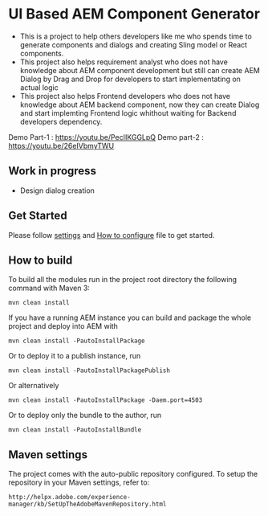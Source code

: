 # UI Based AEM Component Generator

 *  This is a project to help others developers like me who spends time to generate components and dialogs and creating Sling model or React components.
 *  This project also helps requirement analyst who does not have knowledge about AEM component development but still can create AEM Dialog by Drag and Drop for developers to start implementating on actual logic
 *  This project also helps Frontend developers who does not have knowledge about AEM backend component, now they can create Dialog and start implemting Frontend logic whithout waiting for Backend developers dependency.
 
Demo Part-1 : https://youtu.be/PecIIKGGLpQ 
Demo part-2 : https://youtu.be/26eIVbmyTWU
 

## Work in progress

* Design dialog creation

## Get Started

Please follow [settings](https://github.com/sumantapakira/aem-component-generator/blob/master/settings.md) and [How to configure](https://github.com/sumantapakira/aem-component-generator/blob/master/development.md) file to get started.



## How to build

To build all the modules run in the project root directory the following command with Maven 3:

    mvn clean install

If you have a running AEM instance you can build and package the whole project and deploy into AEM with

    mvn clean install -PautoInstallPackage

Or to deploy it to a publish instance, run

    mvn clean install -PautoInstallPackagePublish

Or alternatively

    mvn clean install -PautoInstallPackage -Daem.port=4503

Or to deploy only the bundle to the author, run

    mvn clean install -PautoInstallBundle



## Maven settings

The project comes with the auto-public repository configured. To setup the repository in your Maven settings, refer to:

    http://helpx.adobe.com/experience-manager/kb/SetUpTheAdobeMavenRepository.html
